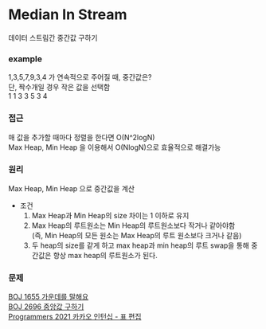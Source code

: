# Median In Stream
데이터 스트림간 중간값 구하기

### example
1,3,5,7,9,3,4 가 연속적으로 주어질 때, 중간값은?<br>
단, 짝수개일 경우 작은 값을 선택함<br>
1 1 3 3 5 3 4<br>

### 접근
매 값을 추가할 때마다 정렬을 한다면 O(N^2logN)<br>
Max Heap, Min Heap 을 이용해서 O(NlogN)으로 효율적으로 해결가능<br>

### 원리
Max Heap, Min Heap 으로 중간값을 계산
- 조건
    1. Max Heap과 Min Heap의 size 차이는 1 이하로 유지
    2. Max Heap의 루트원소는 Min Heap의 루트원소보다 작거나 같아야함<br>(즉, Min Heap의 모든 원소는 Max Heap의 루트 원소보다 크거나 같음)
    3. 두 heap의 size를 같게 하고 max heap과 min heap의 루트 swap을 통해 중간값은 항상 max heap의 루트원소가 된다. 


### 문제
<a href="https://www.acmicpc.net/problem/1655" target="_blank">BOJ 1655 가운데를 말해요</a><br>
<a href="https://www.acmicpc.net/problem/2696" target="_blank">BOJ 2696 중앙값 구하기</a><br>
<a href="https://programmers.co.kr/learn/courses/30/lessons/81303" target="_blank">Programmers 2021 카카오 인턴십 - 표 편집</a><br>